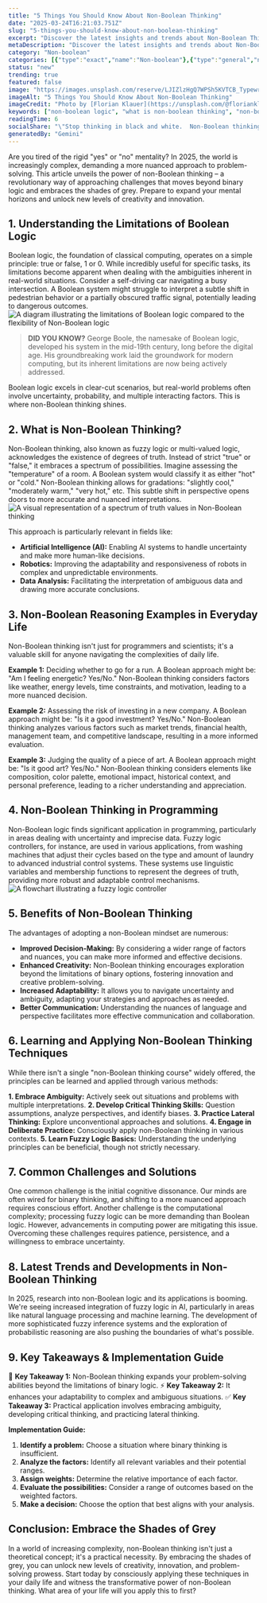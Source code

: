 ```yaml
---
title: "5 Things You Should Know About Non-Boolean Thinking"
date: "2025-03-24T16:21:03.751Z"
slug: "5-things-you-should-know-about-non-boolean-thinking"
excerpt: "Discover the latest insights and trends about Non-Boolean Thinking. This comprehensive guide covers everything you need to know about Non-Boolean Thinking in 2025."
metaDescription: "Discover the latest insights and trends about Non-Boolean Thinking. This comprehensive guide covers everything you need to know about Non-Boolean Thinking ..."
category: "Non-boolean"
categories: [{"type":"exact","name":"Non-boolean"},{"type":"general","name":"Artificial Intelligence"},{"type":"medium","name":"Machine Learning"},{"type":"specific","name":"Neural Networks"},{"type":"niche","name":"Fuzzy Logic"}]
status: "new"
trending: true
featured: false
image: "https://images.unsplash.com/reserve/LJIZlzHgQ7WPSh5KVTCB_Typewriter.jpg?q=85&w=1200&fit=max&fm=webp&auto=compress"
imageAlt: "5 Things You Should Know About Non-Boolean Thinking"
imageCredit: "Photo by [Florian Klauer](https://unsplash.com/@florianklauer) on Unsplash"
keywords: ["non-boolean logic", "what is non-boolean thinking", "non-boolean reasoning examples", "non-boolean thinking in programming", "benefits of non-boolean thinking", "non-boolean thinking vs boolean", "learn non-boolean thinking", "non-boolean thinking course", "non-boolean thinking techniques", "apply non-boolean thinking"]
readingTime: 6
socialShare: "\"Stop thinking in black and white.  Non-Boolean thinking reveals a spectrum of possibilities, unlocking unprecedented creativity and problem-solving power.\""
generatedBy: "Gemini"
---
```




Are you tired of the rigid "yes" or "no" mentality?  In 2025, the world is increasingly complex, demanding a more nuanced approach to problem-solving.  This article unveils the power of non-Boolean thinking – a revolutionary way of approaching challenges that moves beyond binary logic and embraces the shades of grey.  Prepare to expand your mental horizons and unlock new levels of creativity and innovation.

## 1. Understanding the Limitations of Boolean Logic

Boolean logic, the foundation of classical computing, operates on a simple principle: true or false, 1 or 0.  While incredibly useful for specific tasks, its limitations become apparent when dealing with the ambiguities inherent in real-world situations.  Consider a self-driving car navigating a busy intersection.  A Boolean system might struggle to interpret a subtle shift in pedestrian behavior or a partially obscured traffic signal, potentially leading to dangerous outcomes. ![A diagram illustrating the limitations of Boolean logic compared to the flexibility of Non-Boolean logic](https://images.unsplash.com/photo-1451187580459-43490279c0fa?q=85&w=1200&fit=max&fm=webp&auto=compress)

> **DID YOU KNOW?** George Boole, the namesake of Boolean logic, developed his system in the mid-19th century, long before the digital age.  His groundbreaking work laid the groundwork for modern computing, but its inherent limitations are now being actively addressed.

Boolean logic excels in clear-cut scenarios, but real-world problems often involve uncertainty, probability, and multiple interacting factors.  This is where non-Boolean thinking shines.

## 2. What is Non-Boolean Thinking?

Non-Boolean thinking, also known as fuzzy logic or multi-valued logic, acknowledges the existence of degrees of truth.  Instead of strict "true" or "false," it embraces a spectrum of possibilities.  Imagine assessing the "temperature" of a room.  A Boolean system would classify it as either "hot" or "cold."  Non-Boolean thinking allows for gradations: "slightly cool," "moderately warm," "very hot," etc.  This subtle shift in perspective opens doors to more accurate and nuanced interpretations. ![A visual representation of a spectrum of truth values in Non-Boolean thinking](https://images.unsplash.com/photo-1484417894907-623942c8ee29?q=85&w=1200&fit=max&fm=webp&auto=compress)

This approach is particularly relevant in fields like:

* **Artificial Intelligence (AI):**  Enabling AI systems to handle uncertainty and make more human-like decisions.
* **Robotics:**  Improving the adaptability and responsiveness of robots in complex and unpredictable environments.
* **Data Analysis:**  Facilitating the interpretation of ambiguous data and drawing more accurate conclusions.

## 3. Non-Boolean Reasoning Examples in Everyday Life

Non-Boolean thinking isn't just for programmers and scientists; it's a valuable skill for anyone navigating the complexities of daily life.

**Example 1:**  Deciding whether to go for a run.  A Boolean approach might be: "Am I feeling energetic? Yes/No."  Non-Boolean thinking considers factors like weather, energy levels, time constraints, and motivation, leading to a more nuanced decision.

**Example 2:**  Assessing the risk of investing in a new company.  A Boolean approach might be: "Is it a good investment? Yes/No."  Non-Boolean thinking analyzes various factors such as market trends, financial health, management team, and competitive landscape, resulting in a more informed evaluation.

**Example 3:**  Judging the quality of a piece of art.  A Boolean approach might be: "Is it good art? Yes/No."  Non-Boolean thinking considers elements like composition, color palette, emotional impact, historical context, and personal preference, leading to a richer understanding and appreciation.

## 4. Non-Boolean Thinking in Programming

Non-Boolean logic finds significant application in programming, particularly in areas dealing with uncertainty and imprecise data.  Fuzzy logic controllers, for instance, are used in various applications, from washing machines that adjust their cycles based on the type and amount of laundry to advanced industrial control systems.  These systems use linguistic variables and membership functions to represent the degrees of truth, providing more robust and adaptable control mechanisms. ![A flowchart illustrating a fuzzy logic controller](https://images.unsplash.com/photo-1517976487492-5750f3195933?q=85&w=1200&fit=max&fm=webp&auto=compress)

## 5. Benefits of Non-Boolean Thinking

The advantages of adopting a non-Boolean mindset are numerous:

* **Improved Decision-Making:**  By considering a wider range of factors and nuances, you can make more informed and effective decisions.
* **Enhanced Creativity:**  Non-Boolean thinking encourages exploration beyond the limitations of binary options, fostering innovation and creative problem-solving.
* **Increased Adaptability:**  It allows you to navigate uncertainty and ambiguity, adapting your strategies and approaches as needed.
* **Better Communication:**  Understanding the nuances of language and perspective facilitates more effective communication and collaboration.

## 6.  Learning and Applying Non-Boolean Thinking Techniques

While there isn't a single "non-Boolean thinking course" widely offered, the principles can be learned and applied through various methods:

**1. Embrace Ambiguity:**  Actively seek out situations and problems with multiple interpretations.
**2. Develop Critical Thinking Skills:**  Question assumptions, analyze perspectives, and identify biases.
**3. Practice Lateral Thinking:**  Explore unconventional approaches and solutions.
**4. Engage in Deliberate Practice:**  Consciously apply non-Boolean thinking in various contexts.
**5. Learn Fuzzy Logic Basics:**  Understanding the underlying principles can be beneficial, though not strictly necessary.

## 7.  Common Challenges and Solutions

One common challenge is the initial cognitive dissonance.  Our minds are often wired for binary thinking, and shifting to a more nuanced approach requires conscious effort.  Another challenge is the computational complexity; processing fuzzy logic can be more demanding than Boolean logic.  However, advancements in computing power are mitigating this issue.  Overcoming these challenges requires patience, persistence, and a willingness to embrace uncertainty.

## 8. Latest Trends and Developments in Non-Boolean Thinking

In 2025, research into non-Boolean logic and its applications is booming.  We're seeing increased integration of fuzzy logic in AI, particularly in areas like natural language processing and machine learning.  The development of more sophisticated fuzzy inference systems and the exploration of probabilistic reasoning are also pushing the boundaries of what's possible.  

## 9. Key Takeaways & Implementation Guide

🔑 **Key Takeaway 1:** Non-Boolean thinking expands your problem-solving abilities beyond the limitations of binary logic.
⚡ **Key Takeaway 2:**  It enhances your adaptability to complex and ambiguous situations.
✅ **Key Takeaway 3:**  Practical application involves embracing ambiguity, developing critical thinking, and practicing lateral thinking.

**Implementation Guide:**

1. **Identify a problem:** Choose a situation where binary thinking is insufficient.
2. **Analyze the factors:**  Identify all relevant variables and their potential ranges.
3. **Assign weights:** Determine the relative importance of each factor.
4. **Evaluate the possibilities:**  Consider a range of outcomes based on the weighted factors.
5. **Make a decision:**  Choose the option that best aligns with your analysis.

## Conclusion:  Embrace the Shades of Grey

In a world of increasing complexity, non-Boolean thinking isn't just a theoretical concept; it's a practical necessity.  By embracing the shades of grey, you can unlock new levels of creativity, innovation, and problem-solving prowess.  Start today by consciously applying these techniques in your daily life and witness the transformative power of non-Boolean thinking.  What area of your life will you apply this to first?

